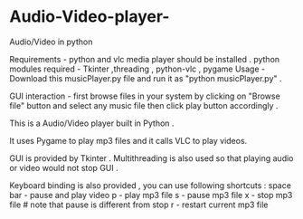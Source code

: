 # Audio-Video-player-
Audio/Video in python 

Requirements - python and vlc media player should be installed .
python modules required - Tkinter ,threading , python-vlc , pygame 
Usage - Download this   musicPlayer.py file  and  run it as "python musicPlayer.py"  . 

GUI interaction - first browse files in your system by clicking on "Browse file" button and select any music file then 
                  click play button accordingly .

This is a Audio/Video player built in Python  .

It uses Pygame to play mp3 files and it calls VLC  to play videos.

GUI is provided by  Tkinter . Multithreading is also used so that playing audio or video would not stop GUI . 

Keyboard binding is also provided , you can use following shortcuts :
     space bar -     pause and play video
         p     -     play mp3 file
         s     -     pause mp3 file 
         x     -     stop mp3 file                 # note that pause is different from stop
         r     -     restart current mp3 file 
       
